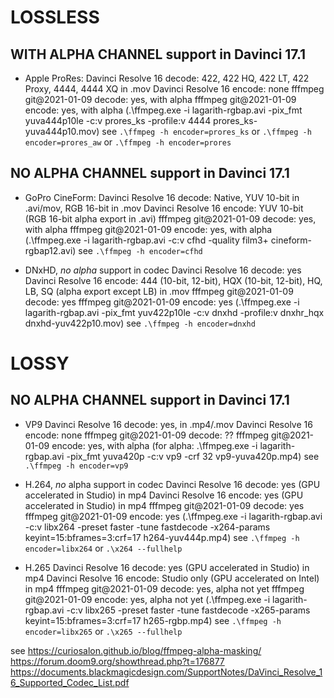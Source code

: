 # LOSSLESS

##   WITH ALPHA CHANNEL support in Davinci 17.1

* Apple ProRes:
Davinci Resolve 16 decode: 422, 422 HQ, 422 LT, 422 Proxy, 4444, 4444 XQ in .mov
Davinci Resolve 16 encode: none
fffmpeg git@2021-01-09 decode: yes, with alpha
fffmpeg git@2021-01-09 encode: yes, with alpha (.\ffmpeg.exe -i lagarith-rgbap.avi -pix_fmt yuva444p10le -c:v prores_ks -profile:v 4444  prores_ks-yuva444p10.mov)
see `.\ffmpeg -h encoder=prores_ks` or `.\ffmpeg -h encoder=prores_aw` or `.\ffmpeg -h encoder=prores`

## NO ALPHA CHANNEL support in Davinci 17.1

* GoPro CineForm:
Davinci Resolve 16 decode: Native, YUV 10-bit in .avi/mov, RGB 16-bit in .mov
Davinci Resolve 16 encode: YUV 10-bit (RGB 16-bit alpha export in .avi)
fffmpeg git@2021-01-09 decode: yes, with alpha
fffmpeg git@2021-01-09 encode: yes, with alpha (.\ffmpeg.exe -i lagarith-rgbap.avi -c:v cfhd -quality film3+ cineform-rgbap12.avi)
see `.\ffmpeg -h encoder=cfhd`

* DNxHD, *no alpha* support in codec
Davinci Resolve 16 decode: yes
Davinci Resolve 16 encode: 444 (10-bit, 12-bit), HQX (10-bit, 12-bit), HQ, LB, SQ (alpha export except LB) in .mov
fffmpeg git@2021-01-09 decode: yes
fffmpeg git@2021-01-09 encode: yes (.\ffmpeg.exe -i lagarith-rgbap.avi -pix_fmt yuv422p10le -c:v dnxhd -profile:v dnxhr_hqx dnxhd-yuv422p10.mov)
see `.\ffmpeg -h encoder=dnxhd`

# LOSSY

## NO ALPHA CHANNEL support in Davinci 17.1

* VP9
Davinci Resolve 16 decode: yes, in .mp4/.mov
Davinci Resolve 16 encode: none
fffmpeg git@2021-01-09 decode: ??
fffmpeg git@2021-01-09 encode: yes, with alpha (for alpha: .\ffmpeg.exe -i lagarith-rgbap.avi -pix_fmt yuva420p -c:v vp9 -crf 32 vp9-yuva420p.mp4)
see `.\ffmpeg -h encoder=vp9`

* H.264, *no* alpha support in codec
Davinci Resolve 16 decode: yes (GPU accelerated in Studio) in mp4
Davinci Resolve 16 encode: yes (GPU accelerated in Studio) in mp4
fffmpeg git@2021-01-09 decode: yes
fffmpeg git@2021-01-09 encode: yes (.\ffmpeg.exe -i lagarith-rgbap.avi -c:v libx264 -preset faster -tune fastdecode -x264-params keyint=15:bframes=3:crf=17 h264-yuv444p.mp4)
see `.\ffmpeg -h encoder=libx264` or `.\x264 --fullhelp`

* H.265
Davinci Resolve 16 decode: yes (GPU accelerated in Studio) in mp4
Davinci Resolve 16 encode: Studio only (GPU accelerated on Intel) in mp4
fffmpeg git@2021-01-09 decode: yes, alpha not yet
fffmpeg git@2021-01-09 encode: yes, alpha not yet (.\ffmpeg.exe -i lagarith-rgbap.avi -c:v libx265 -preset faster -tune fastdecode -x265-params keyint=15:bframes=3:crf=17 h265-rgbp.mp4)
see `.\ffmpeg -h encoder=libx265` or `.\x265 --fullhelp`

see https://curiosalon.github.io/blog/ffmpeg-alpha-masking/
https://forum.doom9.org/showthread.php?t=176877
https://documents.blackmagicdesign.com/SupportNotes/DaVinci_Resolve_16_Supported_Codec_List.pdf
